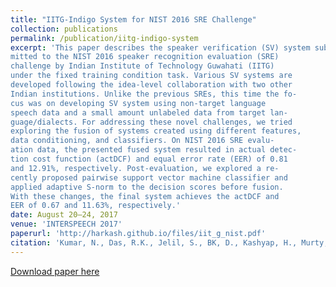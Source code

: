 ```yaml
---
title: "IITG-Indigo System for NIST 2016 SRE Challenge"
collection: publications
permalink: /publication/iitg-indigo-system
excerpt: 'This paper describes the speaker verification (SV) system sub-
mitted to the NIST 2016 speaker recognition evaluation (SRE)
challenge by Indian Institute of Technology Guwahati (IITG)
under the fixed training condition task. Various SV systems are
developed following the idea-level collaboration with two other
Indian institutions. Unlike the previous SREs, this time the fo-
cus was on developing SV system using non-target language
speech data and a small amount unlabeled data from target lan-
guage/dialects. For addressing these novel challenges, we tried
exploring the fusion of systems created using different features,
data conditioning, and classifiers. On NIST 2016 SRE evalu-
ation data, the presented fused system resulted in actual detec-
tion cost function (actDCF) and equal error rate (EER) of 0.81
and 12.91%, respectively. Post-evaluation, we explored a re-
cently proposed pairwise support vector machine classifier and
applied adaptive S-norm to the decision scores before fusion.
With these changes, the final system achieves the actDCF and
EER of 0.67 and 11.63%, respectively.'
date: August 20–24, 2017
venue: 'INTERSPEECH 2017'
paperurl: 'http://harkash.github.io/files/iit_g_nist.pdf'
citation: 'Kumar, N., Das, R.K., Jelil, S., BK, D., Kashyap, H., Murty, K.S.R., Ganapathy, S., Sinha, R. and Prasanna, S.M., 2017. IITG-Indigo System for NIST 2016 SRE Challenge. Proc. Interspeech 2017, pp.2859-2863.'
---
```


[Download paper here](paperurl: 'http://harkash.github.io/files/iit_g_nist.pdf')